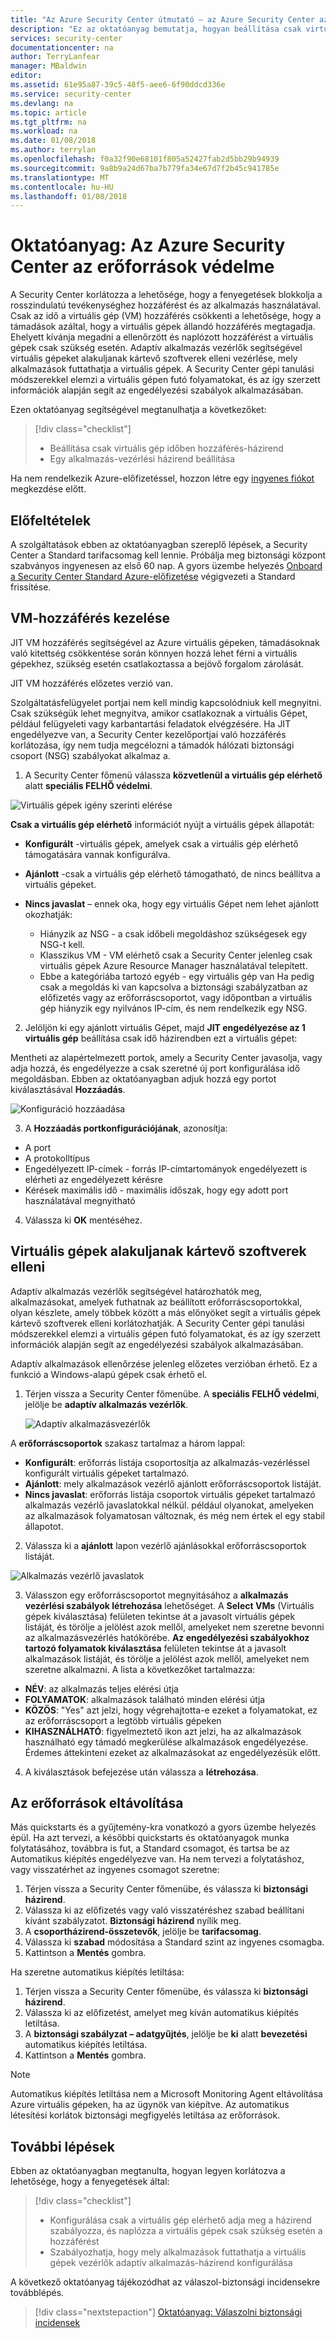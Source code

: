 ```yaml
---
title: "Az Azure Security Center útmutató – az Azure Security Center az erőforrások védelme |} Microsoft Docs"
description: "Ez az oktatóanyag bemutatja, hogyan beállítása csak virtuális gép időben hozzáférési házirend és az Alkalmazásvezérlési házirendet."
services: security-center
documentationcenter: na
author: TerryLanfear
manager: MBaldwin
editor: 
ms.assetid: 61e95a87-39c5-48f5-aee6-6f90ddcd336e
ms.service: security-center
ms.devlang: na
ms.topic: article
ms.tgt_pltfrm: na
ms.workload: na
ms.date: 01/08/2018
ms.author: terrylan
ms.openlocfilehash: f0a32f90e68101f805a52427fab2d5bb29b94939
ms.sourcegitcommit: 9a8b9a24d67ba7b779fa34e67d7f2b45c941785e
ms.translationtype: MT
ms.contentlocale: hu-HU
ms.lasthandoff: 01/08/2018
---
```

# <a name="tutorial-protect-your-resources-with-azure-security-center"></a>Oktatóanyag: Az Azure Security Center az erőforrások védelme
A Security Center korlátozza a lehetősége, hogy a fenyegetések blokkolja a rosszindulatú tevékenységhez hozzáférést és az alkalmazás használatával. Csak az idő a virtuális gép (VM) hozzáférés csökkenti a lehetősége, hogy a támadások azáltal, hogy a virtuális gépek állandó hozzáférés megtagadja. Ehelyett kívánja megadni a ellenőrzött és naplózott hozzáférést a virtuális gépek csak szükség esetén. Adaptív alkalmazás vezérlők segítségével virtuális gépeket alakuljanak kártevő szoftverek elleni vezérlése, mely alkalmazások futtathatja a virtuális gépek. A Security Center gépi tanulási módszerekkel elemzi a virtuális gépen futó folyamatokat, és az így szerzett információk alapján segít az engedélyezési szabályok alkalmazásában.

Ezen oktatóanyag segítségével megtanulhatja a következőket:

> [!div class="checklist"]
> * Beállítása csak virtuális gép időben hozzáférés-házirend
> * Egy alkalmazás-vezérlési házirend beállítása

Ha nem rendelkezik Azure-előfizetéssel, hozzon létre egy [ingyenes fiókot](https://azure.microsoft.com/pricing/free-trial/) megkezdése előtt.

## <a name="prerequisites"></a>Előfeltételek
A szolgáltatások ebben az oktatóanyagban szereplő lépések, a Security Center a Standard tarifacsomag kell lennie. Próbálja meg biztonsági központ szabványos ingyenesen az első 60 nap. A gyors üzembe helyezés [Onboard a Security Center Standard Azure-előfizetése](security-center-get-started.md) végigvezeti a Standard frissítése.

## <a name="manage-vm-access"></a>VM-hozzáférés kezelése
JIT VM hozzáférés segítségével az Azure virtuális gépeken, támadásoknak való kitettség csökkentése során könnyen hozzá lehet férni a virtuális gépekhez, szükség esetén csatlakoztassa a bejövő forgalom zárolását.

JIT VM hozzáférés előzetes verzió van.

Szolgáltatásfelügyelet portjai nem kell mindig kapcsolódniuk kell megnyitni. Csak szükségük lehet megnyitva, amikor csatlakoznak a virtuális Gépet, például felügyeleti vagy karbantartási feladatok elvégzésére. Ha JIT engedélyezve van, a Security Center kezelőportjai való hozzáférés korlátozása, így nem tudja megcélozni a támadók hálózati biztonsági csoport (NSG) szabályokat alkalmaz a.

1. A Security Center főmenü válassza **közvetlenül a virtuális gép elérhető** alatt **speciális FELHŐ védelmi**.

  ![Virtuális gépek igény szerinti elérése][1]

  **Csak a virtuális gép elérhető** információt nyújt a virtuális gépek állapotát:

  - **Konfigurált** -virtuális gépek, amelyek csak a virtuális gép elérhető támogatására vannak konfigurálva.
  - **Ajánlott** -csak a virtuális gép elérhető támogatható, de nincs beállítva a virtuális gépeket.
  - **Nincs javaslat** – ennek oka, hogy egy virtuális Gépet nem lehet ajánlott okozhatják:

    - Hiányzik az NSG - a csak időbeli megoldáshoz szükségesek egy NSG-t kell.
    - Klasszikus VM - VM elérhető csak a Security Center jelenleg csak virtuális gépek Azure Resource Manager használatával telepített.
    - Ebbe a kategóriába tartozó egyéb - egy virtuális gép van Ha pedig csak a megoldás ki van kapcsolva a biztonsági szabályzatban az előfizetés vagy az erőforráscsoportot, vagy időpontban a virtuális gép hiányzik egy nyilvános IP-cím, és nem rendelkezik egy NSG.

2. Jelöljön ki egy ajánlott virtuális Gépet, majd **JIT engedélyezése az 1 virtuális gép** beállítása csak idő házirendben ezt a virtuális gépet:

  Mentheti az alapértelmezett portok, amely a Security Center javasolja, vagy adja hozzá, és engedélyezze a csak szeretné új port konfigurálása idő megoldásban. Ebben az oktatóanyagban adjuk hozzá egy portot kiválasztásával **Hozzáadás**.

  ![Konfiguráció hozzáadása][2]

3. A **Hozzáadás portkonfigurációjának**, azonosítja:

  - A port
  - A protokolltípus
  - Engedélyezett IP-címek - forrás IP-címtartományok engedélyezett is elérheti az engedélyezett kérésre
  - Kérések maximális idő - maximális időszak, hogy egy adott port használatával megnyitható

4. Válassza ki **OK** mentéséhez.

## <a name="harden-vms-against-malware"></a>Virtuális gépek alakuljanak kártevő szoftverek elleni
Adaptív alkalmazás vezérlők segítségével határozhatók meg, alkalmazásokat, amelyek futhatnak az beállított erőforráscsoportokkal, olyan készlete, amely többek között a más előnyöket segít a virtuális gépek kártevő szoftverek elleni korlátozhatják. A Security Center gépi tanulási módszerekkel elemzi a virtuális gépen futó folyamatokat, és az így szerzett információk alapján segít az engedélyezési szabályok alkalmazásában.

Adaptív alkalmazások ellenőrzése jelenleg előzetes verzióban érhető. Ez a funkció a Windows-alapú gépek csak érhető el.

1. Térjen vissza a Security Center főmenübe. A **speciális FELHŐ védelmi**, jelölje be **adaptív alkalmazás vezérlők**.

   ![Adaptív alkalmazásvezérlők][3]

  A **erőforráscsoportok** szakasz tartalmaz a három lappal:

  - **Konfigurált**: erőforrás listája csoportosítja az alkalmazás-vezérléssel konfigurált virtuális gépeket tartalmazó.
  - **Ajánlott**: mely alkalmazások vezérlő ajánlott erőforráscsoportok listáját.
  - **Nincs javaslat**: erőforrás listája csoportok virtuális gépeket tartalmazó alkalmazás vezérlő javaslatokkal nélkül. például olyanokat, amelyeken az alkalmazások folyamatosan változnak, és még nem értek el egy stabil állapotot.

2. Válassza ki a **ajánlott** lapon vezérlő ajánlásokkal erőforráscsoportok listáját.

  ![Alkalmazás vezérlő javaslatok][4]

3. Válasszon egy erőforráscsoportot megnyitásához a **alkalmazás vezérlési szabályok létrehozása** lehetőséget. A **Select VMs** (Virtuális gépek kiválasztása) felületen tekintse át a javasolt virtuális gépek listáját, és törölje a jelölést azok mellől, amelyeket nem szeretne bevonni az alkalmazásvezérlés hatókörébe. **Az engedélyezési szabályokhoz tartozó folyamatok kiválasztása** felületen tekintse át a javasolt alkalmazások listáját, és törölje a jelölést azok mellől, amelyeket nem szeretne alkalmazni. A lista a következőket tartalmazza:

  - **NÉV**: az alkalmazás teljes elérési útja
  - **FOLYAMATOK**: alkalmazások található minden elérési útja
  - **KÖZÖS**: "Yes" azt jelzi, hogy végrehajtotta-e ezeket a folyamatokat, ez az erőforráscsoport a legtöbb virtuális gépeken
  - **KIHASZNÁLHATÓ**: figyelmeztető ikon azt jelzi, ha az alkalmazások használható egy támadó megkerülése alkalmazások engedélyezése. Érdemes áttekinteni ezeket az alkalmazásokat az engedélyezésük előtt.

4. A kiválasztások befejezése után válassza a **létrehozása**.

## <a name="clean-up-resources"></a>Az erőforrások eltávolítása
Más quickstarts és a gyűjtemény-kra vonatkozó a gyors üzembe helyezés épül. Ha azt tervezi, a későbbi quickstarts és oktatóanyagok munka folytatásához, továbbra is fut, a Standard csomagot, és tartsa be az Automatikus kiépítés engedélyezve van. Ha nem tervezi a folytatáshoz, vagy visszatérhet az ingyenes csomagot szeretne:

1. Térjen vissza a Security Center főmenübe, és válassza ki **biztonsági házirend**.
2. Válassza ki az előfizetés vagy való visszatéréshez szabad beállítani kívánt szabályzatot. **Biztonsági házirend** nyílik meg.
3. A **csoportházirend-összetevők**, jelölje be **tarifacsomag**.
4. Válassza ki **szabad** módosítása a Standard szint az ingyenes csomagba.
5. Kattintson a **Mentés** gombra.

Ha szeretne automatikus kiépítés letiltása:

1. Térjen vissza a Security Center főmenübe, és válassza ki **biztonsági házirend**.
2. Válassza ki az előfizetést, amelyet meg kíván automatikus kiépítés letiltása.
3. A **biztonsági szabályzat – adatgyűjtés**, jelölje be **ki** alatt **bevezetési** automatikus kiépítés letiltása.
4. Kattintson a **Mentés** gombra.

>[!NOTE]
> Automatikus kiépítés letiltása nem a Microsoft Monitoring Agent eltávolítása Azure virtuális gépeken, ha az ügynök van kiépítve. Az automatikus létesítési korlátok biztonsági megfigyelés letiltása az erőforrások.
>

## <a name="next-steps"></a>További lépések
Ebben az oktatóanyagban megtanulta, hogyan legyen korlátozva a lehetősége, hogy a fenyegetések által:

> [!div class="checklist"]
> * Konfigurálása csak a virtuális gép elérhető adja meg a házirend szabályozza, és naplózza a virtuális gépek csak szükség esetén a hozzáférést
> * Szabályozhatja, hogy mely alkalmazások futtathatja a virtuális gépek vezérlők adaptív alkalmazás-házirend konfigurálása

A következő oktatóanyag tájékozódhat az válaszol-biztonsági incidensekre továbblépés.

> [!div class="nextstepaction"]
> [Oktatóanyag: Válaszolni biztonsági incidensek](tutorial-security-incident.md)

<!--Image references-->
[1]: ./media/tutorial-protect-resources/just-in-time-vm-access.png
[2]: ./media/tutorial-protect-resources/add-port.png
[3]: ./media/tutorial-protect-resources/adaptive-application-control-options.png
[4]: ./media/tutorial-protect-resources/recommended-resource-groups.png

